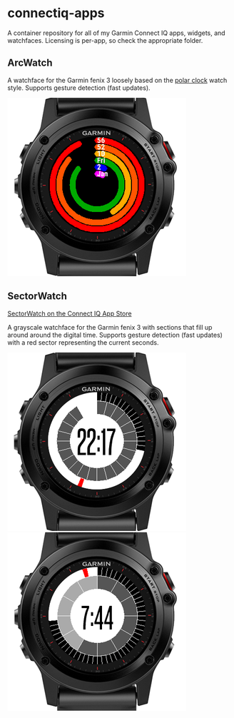 connectiq-apps
==============

A container repository for all of my Garmin Connect IQ apps, widgets, and watchfaces.
Licensing is per-app, so check the appropriate folder.

ArcWatch
--------

A watchface for the Garmin fenix 3 loosely based on the [polar clock](http://blog.pixelbreaker.com/polarclock) watch style.
Supports gesture detection (fast updates).

![ArcWatch preview](/docs/arcwatch_cover.png?raw=true "ArcWatch on fenix 3")

SectorWatch
--------
[SectorWatch on the Connect IQ App Store](https://apps.garmin.com/en-US/apps/c38a3987-c4e7-482a-bf93-f043882b0497)

A grayscale watchface for the Garmin fenix 3 with sections that fill up around around the digital time.
Supports gesture detection (fast updates) with a red sector representing the current seconds.

![SectorWatch preview](/docs/sectorwatch_cover.png?raw=true "SectorWatch on fenix 3")
![SectorWatch 12hour preview](/docs/sectorwatch_12hour.png?raw=true "12-hour mode")
